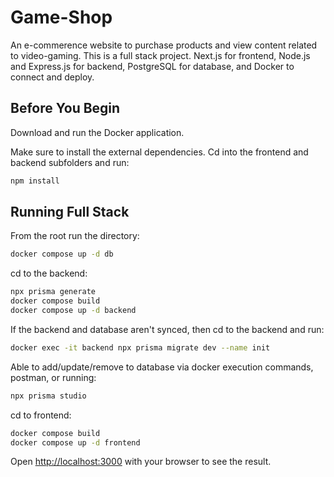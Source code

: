 # Game-Shop

An e-commerence website to purchase products and view content related to video-gaming. This is a full stack project. Next.js for frontend, Node.js and Express.js for backend, PostgreSQL for database, and Docker to connect and deploy.

## Before You Begin

Download and run the Docker application. 

Make sure to install the external dependencies. Cd into the frontend and backend subfolders and run:

```bash
npm install
```

## Running Full Stack

From the root run the directory:
```bash 
docker compose up -d db
```

cd to the backend: 
```bash
npx prisma generate
docker compose build
docker compose up -d backend
```

If the backend and database aren't synced, then cd to the backend and run: 
```bash
docker exec -it backend npx prisma migrate dev --name init
```

Able to add/update/remove to database via docker execution commands, postman, or running:
```bash
npx prisma studio
```

cd to frontend:
```bash
docker compose build
docker compose up -d frontend
```

Open [http://localhost:3000](http://localhost:3000) with your browser to see the result.
